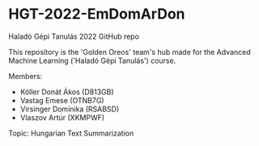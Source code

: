 # HGT-2022-EmDomArDon
Haladó Gépi Tanulás 2022 GitHub repo

This repository is the 'Golden Oreos' team's hub made for the Advanced Machine Learning ('Haladó Gépi Tanulás') course.

Members:
- Köller Donát Ákos (D813GB)
- Vastag Emese (OTNB7G)
- Virsinger Dominika (RSABSD)
- Vlaszov Artúr (XKMPWF)

Topic: Hungarian Text Summarization 
